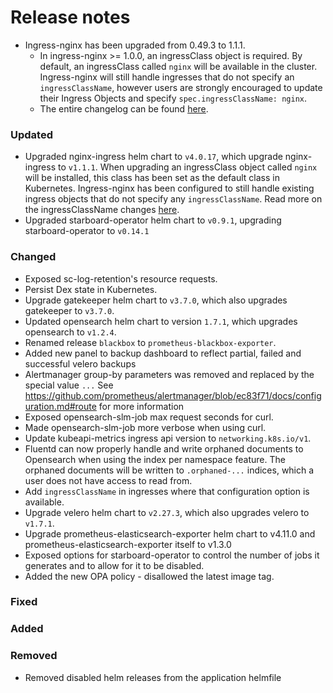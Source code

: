 # Release notes
- Ingress-nginx has been upgraded from 0.49.3 to 1.1.1.
    - In ingress-nginx >= 1.0.0, an ingressClass object is required.
        By default, an ingressClass called `nginx` will be available in the cluster.
        Ingress-nginx will still handle ingresses that do not specify an `ingressClassName`, however users are strongly encouraged to update their Ingress Objects and specify `spec.ingressClassName: nginx`.
    - The entire changelog can be found [here](https://github.com/kubernetes/ingress-nginx/blob/main/Changelog.md).

### Updated
 - Upgraded nginx-ingress helm chart to `v4.0.17`, which upgrade nginx-ingress to `v1.1.1`.
    When upgrading an ingressClass object called `nginx` will be installed, this class has been set as the default class in Kubernetes.
    Ingress-nginx has been configured to still handle existing ingress objects that do not specify any `ingressClassName`.
    Read more on the ingressClassName changes [here](https://kubernetes.github.io/ingress-nginx/#what-is-ingressclassname-field).
 - Upgraded starboard-operator helm chart to `v0.9.1`, upgrading starboard-operator to `v0.14.1`

### Changed

 - Exposed sc-log-retention's resource requests.
 - Persist Dex state in Kubernetes.
 - Upgrade gatekeeper helm chart to `v3.7.0`, which also upgrades gatekeeper to `v3.7.0`.
 - Updated opensearch helm chart to version `1.7.1`, which upgrades opensearch  to `v1.2.4`.
 - Renamed release `blackbox` to `prometheus-blackbox-exporter`.
 - Added new panel to backup dashboard to reflect partial, failed and successful velero backups
 - Alertmanager group-by parameters was removed and replaced by the special value `...`
     See https://github.com/prometheus/alertmanager/blob/ec83f71/docs/configuration.md#route for more information
 - Exposed opensearch-slm-job max request seconds for curl.
 - Made opensearch-slm-job more verbose when using curl.
 - Update kubeapi-metrics ingress api version to `networking.k8s.io/v1`.
 - Fluentd can now properly handle and write orphaned documents to Opensearch when using the index per namespace feature.
  The orphaned documents will be written to `.orphaned-...` indices, which a user does not have access to read from.
 - Add `ingressClassName` in ingresses where that configuration option is available.
 - Upgrade velero helm chart to `v2.27.3`, which also upgrades velero to `v1.7.1`.
 - Upgrade prometheus-elasticsearch-exporter helm chart to v4.11.0 and prometheus-elasticsearch-exporter itself to v1.3.0
 - Exposed options for starboard-operator to control the number of jobs it generates and to allow for it to be disabled.
 - Added the new OPA policy - disallowed the latest image tag.


### Fixed

### Added

### Removed
- Removed disabled helm releases from the application helmfile
